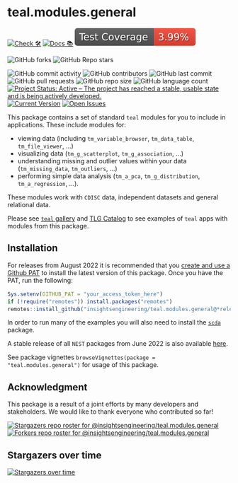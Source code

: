 # teal.modules.general

<!-- start badges -->
[![Check 🛠](https://github.com/insightsengineering/teal.modules.general/actions/workflows/check.yaml/badge.svg)](https://insightsengineering.github.io/teal.modules.general/main/unit-test-report/)
[![Docs 📚](https://github.com/insightsengineering/teal.modules.general/actions/workflows/docs.yaml/badge.svg)](https://insightsengineering.github.io/teal.modules.general/)
[![Code Coverage 📔](https://raw.githubusercontent.com/insightsengineering/teal.modules.general/_xml_coverage_reports/data/main/badge.svg)](https://insightsengineering.github.io/teal.modules.general/main/coverage-report/)

![GitHub forks](https://img.shields.io/github/forks/insightsengineering/teal.modules.general?style=social)
![GitHub Repo stars](https://img.shields.io/github/stars/insightsengineering/teal.modules.general?style=social)

![GitHub commit activity](https://img.shields.io/github/commit-activity/m/insightsengineering/teal.modules.general)
![GitHub contributors](https://img.shields.io/github/contributors/insightsengineering/teal.modules.general)
![GitHub last commit](https://img.shields.io/github/last-commit/insightsengineering/teal.modules.general)
![GitHub pull requests](https://img.shields.io/github/issues-pr/insightsengineering/teal.modules.general)
![GitHub repo size](https://img.shields.io/github/repo-size/insightsengineering/teal.modules.general)
![GitHub language count](https://img.shields.io/github/languages/count/insightsengineering/teal.modules.general)
[![Project Status: Active – The project has reached a stable, usable state and is being actively developed.](https://www.repostatus.org/badges/latest/active.svg)](https://www.repostatus.org/#active)
[![Current Version](https://img.shields.io/github/r-package/v/insightsengineering/teal.modules.general/main?color=purple\&label=package%20version)](https://github.com/insightsengineering/teal.modules.general/tree/main)
[![Open Issues](https://img.shields.io/github/issues-raw/insightsengineering/teal.modules.general?color=red\&label=open%20issues)](https://github.com/insightsengineering/teal.modules.general/issues?q=is%3Aissue+is%3Aopen+sort%3Aupdated-desc)
<!-- end badges -->

This package contains a set of standard `teal` modules for you to include in applications.
These include modules for:

<!-- markdownlint-disable MD007 MD030 -->
-   viewing data (including `tm_variable_browser`, `tm_data_table`, `tm_file_viewer`, ...)
-   visualizing data (`tm_g_scatterplot`, `tm_g_association`, ...)
-   understanding missing and outlier values within your data (`tm_missing_data`, `tm_outliers`, ...)
-   performing simple data analysis (`tm_a_pca`, `tm_g_distribution`, `tm_a_regression`, ...).
<!-- markdownlint-enable MD007 MD030 -->

These modules work with `CDISC` data, independent datasets and general relational data.

Please see [`teal` gallery](https://github.com/insightsengineering/teal.gallery) and [TLG Catalog](https://github.com/insightsengineering/tlg-catalog) to see examples of `teal` apps with modules from this package.

## Installation

For releases from August 2022 it is recommended that you [create and use a Github PAT](https://docs.github.com/en/github/authenticating-to-github/keeping-your-account-and-data-secure/creating-a-personal-access-token) to install the latest version of this package. Once you have the PAT, run the following:

```r
Sys.setenv(GITHUB_PAT = "your_access_token_here")
if (!require("remotes")) install.packages("remotes")
remotes::install_github("insightsengineering/teal.modules.general@*release")
```

In order to run many of the examples you will also need to install the [`scda`](https://insightsengineering.github.io/scda/) package.

A stable release of all `NEST` packages from June 2022 is also available [here](https://github.com/insightsengineering/depository#readme).

See package vignettes `browseVignettes(package = "teal.modules.general")` for usage of this package.

## Acknowledgment

This package is a result of a joint efforts by many developers and stakeholders. We would like to thank everyone who contributed so far!

[![Stargazers repo roster for @insightsengineering/teal.modules.general](https://reporoster.com/stars/insightsengineering/teal.modules.general)](https://github.com/insightsengineering/teal.modules.general/stargazers)
[![Forkers repo roster for @insightsengineering/teal.modules.general](https://reporoster.com/forks/insightsengineering/teal.modules.general)](https://github.com/insightsengineering/teal.modules.general/network/members)

## Stargazers over time

[![Stargazers over time](https://starchart.cc/insightsengineering/teal.modules.general.svg)](https://starchart.cc/insightsengineering/teal.modules.general)
